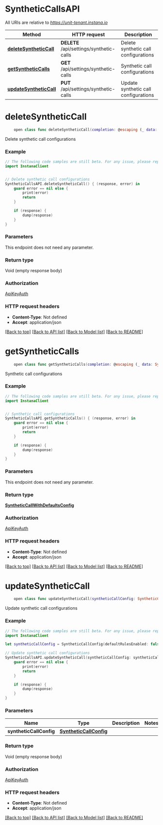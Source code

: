 # SyntheticCallsAPI

All URIs are relative to *https://unit-tenant.instana.io*

Method | HTTP request | Description
------------- | ------------- | -------------
[**deleteSyntheticCall**](SyntheticCallsAPI.md#deletesyntheticcall) | **DELETE** /api/settings/synthetic-calls | Delete synthetic call configurations
[**getSyntheticCalls**](SyntheticCallsAPI.md#getsyntheticcalls) | **GET** /api/settings/synthetic-calls | Synthetic call configurations
[**updateSyntheticCall**](SyntheticCallsAPI.md#updatesyntheticcall) | **PUT** /api/settings/synthetic-calls | Update synthetic call configurations


# **deleteSyntheticCall**
```swift
    open class func deleteSyntheticCall(completion: @escaping (_ data: Void?, _ error: Error?) -> Void)
```

Delete synthetic call configurations

### Example 
```swift
// The following code samples are still beta. For any issue, please report via http://github.com/OpenAPITools/openapi-generator/issues/new
import InstanaClient


// Delete synthetic call configurations
SyntheticCallsAPI.deleteSyntheticCall() { (response, error) in
    guard error == nil else {
        print(error)
        return
    }

    if (response) {
        dump(response)
    }
}
```

### Parameters
This endpoint does not need any parameter.

### Return type

Void (empty response body)

### Authorization

[ApiKeyAuth](../README.md#ApiKeyAuth)

### HTTP request headers

 - **Content-Type**: Not defined
 - **Accept**: application/json

[[Back to top]](#) [[Back to API list]](../README.md#documentation-for-api-endpoints) [[Back to Model list]](../README.md#documentation-for-models) [[Back to README]](../README.md)

# **getSyntheticCalls**
```swift
    open class func getSyntheticCalls(completion: @escaping (_ data: SyntheticCallWithDefaultsConfig?, _ error: Error?) -> Void)
```

Synthetic call configurations

### Example 
```swift
// The following code samples are still beta. For any issue, please report via http://github.com/OpenAPITools/openapi-generator/issues/new
import InstanaClient


// Synthetic call configurations
SyntheticCallsAPI.getSyntheticCalls() { (response, error) in
    guard error == nil else {
        print(error)
        return
    }

    if (response) {
        dump(response)
    }
}
```

### Parameters
This endpoint does not need any parameter.

### Return type

[**SyntheticCallWithDefaultsConfig**](SyntheticCallWithDefaultsConfig.md)

### Authorization

[ApiKeyAuth](../README.md#ApiKeyAuth)

### HTTP request headers

 - **Content-Type**: Not defined
 - **Accept**: application/json

[[Back to top]](#) [[Back to API list]](../README.md#documentation-for-api-endpoints) [[Back to Model list]](../README.md#documentation-for-models) [[Back to README]](../README.md)

# **updateSyntheticCall**
```swift
    open class func updateSyntheticCall(syntheticCallConfig: SyntheticCallConfig, completion: @escaping (_ data: Void?, _ error: Error?) -> Void)
```

Update synthetic call configurations

### Example 
```swift
// The following code samples are still beta. For any issue, please report via http://github.com/OpenAPITools/openapi-generator/issues/new
import InstanaClient

let syntheticCallConfig = SyntheticCallConfig(defaultRulesEnabled: false, customRules: [SyntheticCallRule(name: "name_example", description: "description_example", matchSpecification: 123, enabled: false)]) // SyntheticCallConfig | 

// Update synthetic call configurations
SyntheticCallsAPI.updateSyntheticCall(syntheticCallConfig: syntheticCallConfig) { (response, error) in
    guard error == nil else {
        print(error)
        return
    }

    if (response) {
        dump(response)
    }
}
```

### Parameters

Name | Type | Description  | Notes
------------- | ------------- | ------------- | -------------
 **syntheticCallConfig** | [**SyntheticCallConfig**](SyntheticCallConfig.md) |  | 

### Return type

Void (empty response body)

### Authorization

[ApiKeyAuth](../README.md#ApiKeyAuth)

### HTTP request headers

 - **Content-Type**: Not defined
 - **Accept**: application/json

[[Back to top]](#) [[Back to API list]](../README.md#documentation-for-api-endpoints) [[Back to Model list]](../README.md#documentation-for-models) [[Back to README]](../README.md)

